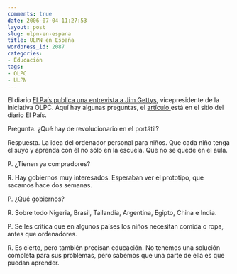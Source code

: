 ```yaml
---
comments: true
date: 2006-07-04 11:27:53
layout: post
slug: ulpn-en-espana
title: ULPN en España
wordpress_id: 2087
categories:
- Educación
tags:
- OLPC
- ULPN
---
```


El diario [El País publica una entrevista a Jim Gettys](http://web.archive.org/web/20090426080956/http://www.elpais.es/articulo/sociedad/ordenador/barato/ninos/Tercer/Mundo/llega/2007/elpportec/20060629elpepisoc_12/Tes/), vicepresidente de la iniciativa OLPC.
Aquí hay algunas preguntas, el [artículo ](http://web.archive.org/web/20090426080956/http://www.elpais.es/articulo/sociedad/ordenador/barato/ninos/Tercer/Mundo/llega/2007/elpportec/20060629elpepisoc_12/Tes/)está en el sitio del diario El País.


Pregunta. ¿Qué hay de revolucionario en el portátil?

Respuesta. La idea del ordenador personal para niños. Que cada niño tenga el suyo y aprenda con él no sólo en la escuela. Que no se quede en el aula.

P. ¿Tienen ya compradores?

R. Hay gobiernos muy interesados. Esperaban ver el prototipo, que sacamos hace dos semanas.

P. ¿Qué gobiernos?

R. Sobre todo Nigeria, Brasil, Tailandia, Argentina, Egipto, China e India.

P. Se les critica que en algunos países los niños necesitan comida o ropa, antes que ordenadores.

R. Es cierto, pero también precisan educación. No tenemos una solución completa para sus problemas, pero sabemos que una parte de ella es que puedan aprender.



